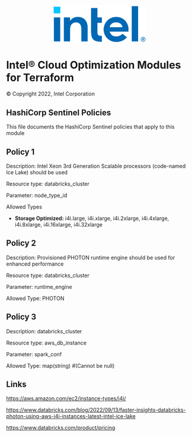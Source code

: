 <p align="center">
  <img src="./images/logo-classicblue-800px.png" alt="Intel Logo" width="250"/>
</p>

# Intel® Cloud Optimization Modules for Terraform  

© Copyright 2022, Intel Corporation

## HashiCorp Sentinel Policies

This file documents the HashiCorp Sentinel policies that apply to this module

## Policy 1

Description: Intel Xeon 3rd Generation Scalable processors (code-named Ice Lake) should be used

Resource type: databricks_cluster

Parameter: node_type_id

Allowed Types

- **Storage Optimized:** i4i.large, i4i.xlarge, i4i.2xlarge, i4i.4xlarge, i4i.8xlarge, i4i.16xlarge, i4i.32xlarge

## Policy 2  

Description: Provisioned PHOTON runtime engine should be used for enhanced performance

Resource type: databricks_cluster

Parameter: runtime_engine

Allowed Type: PHOTON

## Policy 3  

Description: databricks_cluster

Resource type: aws_db_instance

Parameter: spark_conf

Allowed Type: map(string) #(Cannot be null)

## Links

<https://aws.amazon.com/ec2/instance-types/i4i/>

<https://www.databricks.com/blog/2022/09/13/faster-insights-databricks-photon-using-aws-i4i-instances-latest-intel-ice-lake>

<https://www.databricks.com/product/pricing>